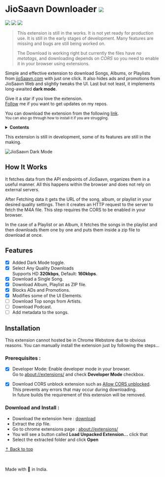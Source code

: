 # JioSaavn Downloader ![][sh_chrome]

![][sh_gh_stars] ![][sh_version] [![][sh_downloads]][release]

> This extension is still in the works. It is not yet ready for production use. It is still in the early stages of development. Many features are missing and bugs are still being worked on.
>
> The Download is working right but currently the files have _no metatags_, and downloading depends on _CORS_ so you need to enable it in your browser using extensions.

Simple and effective extension to download Songs, Albums, or Playlists from [jioSaavn.com](https://jioSaavn.com) with just one click. It also hides ads and promotions from JioSaavn Web and slightly tweaks the UI. Last but not least, it implements long-awaited **dark mode**.

Give it a star if you love the extension.\
[Follow][profile] me if you want to get updates on my repos.

You can download the extension from the following [link][download].\
<small>You can also go through how to install it if you are struggling.</small>

<details>
	<summary><b>Contents</b></summary>
	<ul>
		<li><a href='#how-it-works'>How It Works</a></li>
		<li><a href='#features'>Features</a></li>
		<li><a href='#installation'>Installation</a></li>
		<li><a href='#behind-the-scenes'>Behind the Scenes</a></li>
	</ul>
</details>

This extension is still in development, some of its features are still in the making.

![JioSaavn Dark Mode][img_1]

## How It Works

It fetches data from the API endpoints of JioSaavn, organizes them in a useful manner. All this happens within the browser and does not rely on external servers.

After Fetching data it gets the URL of the song, album, or playlist in your desired quality settings. Then it creates an HTTP request to the server to fetch the M4A file. This step requires the CORS to be enabled in your browser.

In the case of a Playlist or an Album, it fetches the songs in the playlist and then downloads them one by one and puts them inside a zip file to download at once.

## Features

- [X] Added Dark Mode toggle.
- [X] Select Any Quality Downloads\
  Supports HD **320kbps**, Default: **160kbps**.
- [X] Download a Single Song.
- [X] Download Album, Playlist as ZIP file.
- [X] Blocks ADs and Promotions.
- [X] Modifies some of the UI Elements.
- [ ] Download Top songs from Artists.
- [ ] Download Podcast.
- [ ] Add metadata to the songs.

## Installation

This extension cannot hosted be in Chrome Webstore due to obvious reasons. You can manually install the extension just by following the steps...

### Prerequisites :

- [X] Developer Mode: Enable developer mode in your browser.\
  Go to [about://extensions/][about_ext] and check **Developer Mode** checkbox.
- [X] Download CORS unblock extension such as [Allow CORS unblocked][ext_cors]. This prevents any errors that may occur during downloading.\
  In future builds the requirement of this extension will be removed.


### Download and Install :

- Download the extension here : [download][download]
- Extract the zip file.
- Go to chrome extensions page : [about://extensions/][about_ext]
- You will see a button called **Load Unpacked Extension...** click that
- Select the extracted folder and click **Open**

[&#x21e1; Back to top](#)

<br/><br/>
Made with 💖 in India.

[about_ext]: about://extensions/
[ext_cors]: https://chrome.google.com/webstore/detail/lfhmikememgdcahcdlaciloancbhjino
[release]: https://github.com/GrayGalaxy/jiosaavn-downloader/releases ' '
[download]: https://github.com/GrayGalaxy/jiosaavn-downloader/releases/download/v22.2.5/release.zip 'Download'
[profile]: https://github.com/GrayGalaxy

<!--Images -->

[img_1]: https://user-images.githubusercontent.com/49820575/152336823-7ae2fa07-56a2-438e-9ff3-46a1d69566c6.jpg

<!-- Shields -->

[sh_gh_stars]: https://img.shields.io/github/stars/GrayGalaxy/jiosaavn-downloader.svg?logo=github&label=Stars
[sh_chrome]: https://img.shields.io/badge/-Chrome-black?logo=google-chrome&logoColor=white
[sh_version]: https://img.shields.io/github/manifest-json/v/graygalaxy/jiosaavn-downloader/main?label=Version
[sh_downloads]: https://img.shields.io/github/downloads/GrayGalaxy/jiosaavn-downloader/total?label=Downloads
